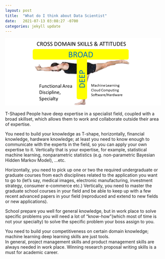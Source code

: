 ```yaml
---
layout: post
title:  "What do I think about Data Scientist"
date:   2021-07-13 03:08:27 -0700
categories: jekyll update
---
```

![Alt Text](/assets/img/T-1.png)

T-Shaped People have deep expertise in a specialist field, coupled with a broad skillset, which allows them to work and collaborate outside their area of expertise.

You need to build your knowledge as T-shape, horizontally, financial knowledge, hardware knowledge; at least you need to know enough to communicate with the experts in the field, so you can apply your own expertise to it. Vertically that is your expertise, for example, statistical machine learning, nonparametric statistics (e.g. non-parametric Bayesian Hidden Markov Model), …etc. 

Horizontally, you need to pick up one or two the required undergraduate or graduate courses from each disciplines related to the application you want to go to (let’s say, medical images, electronic manufacturing, investment strategy, consumer e-commerce etc.)
Vertically, you need to master the graduate school courses in your field and be able to keep up with a few recent advanced papers in your field (reproduced and extend to new fields or new applications). 

School prepare you well for general knowledge, but in work place to solve specific problems you will need a lot of “know-how”(which most of time is not your specialty) to solve the specific problem your boss assign to you. 

You need to build your competitiveness on certain domain knowledge; machine learning deep learning skills are just tools.  
In general, project management skills and product management skills are always needed in work place. Winning research proposal writing skills is a must for academic career. 


